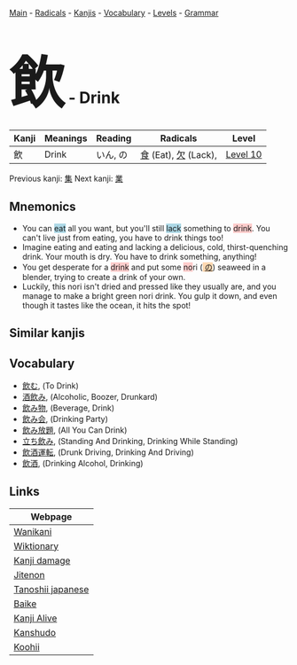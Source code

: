<style> bigfont {font-size: 100px}</style>
[Main](../index.md) -
[Radicals](../radicals.md) -
[Kanjis](../kanjis.md) -
[Vocabulary](../vocabulary.md) -
[Levels](../levels.md) -
[Grammar](../grammar.md)
# <bigfont> 飲</bigfont> - Drink 

| Kanji | Meanings | Reading | Radicals | Level |
| --- | --- | --- | --- | --- |
| 飲 | Drink | いん, の | [食](../radicals/食.md) (Eat), [欠](../radicals/欠.md) (Lack),  | [Level 10](../levels/wk_level10.md) |

Previous kanji: [集](集.md) Next kanji: [業](業.md) 

## Mnemonics
 * You can <span style="background-color:#ADD8E6"> eat</span> all you want, but you'll still <span style="background-color:#ADD8E6"> lack</span> something to <span style="background-color:#ffcccb"> drink</span>. You can't live just from eating, you have to drink things too!
* Imagine eating and eating and lacking a delicious, cold, thirst-quenching drink. Your mouth is dry. You have to drink something, anything!
* You get desperate for a <span style="background-color:#ffcccb"> drink</span> and put some <span style="background-color:#ffcccb"> no</span>ri (<span style="background-color:#fed8b1"> [の](https://jisho.org/search/の)</span>) seaweed in a blender, trying to create a drink of your own.
* Luckily, this nori isn't dried and pressed like they usually are, and you manage to make a bright green nori drink. You gulp it down, and even though it tastes like the ocean, it hits the spot!


## Similar kanjis
 


## Vocabulary
 * [飲む](../vocabulary/飲.md), (To Drink)
* [酒飲み](../vocabulary/飲.md), (Alcoholic, Boozer, Drunkard)
* [飲み物](../vocabulary/飲.md), (Beverage, Drink)
* [飲み会](../vocabulary/飲.md), (Drinking Party)
* [飲み放題](../vocabulary/飲.md), (All You Can Drink)
* [立ち飲み](../vocabulary/飲.md), (Standing And Drinking, Drinking While Standing)
* [飲酒運転](../vocabulary/飲.md), (Drunk Driving, Drinking And Driving)
* [飲酒](../vocabulary/飲.md), (Drinking Alcohol, Drinking)



## Links 

| Webpage |
| --- |
| [Wanikani          ](https://www.wanikani.com/kanji/飲) |
| [Wiktionary        ](https://en.wiktionary.org/wiki/飲) |
| [Kanji damage      ](http://www.kanjidamage.com/kanji/search?utf8=✓&q=飲) |
| [Jitenon           ](https://jitenon.com/kanji/飲) |
| [Tanoshii japanese ](https://www.tanoshiijapanese.com/dictionary/kanji.cfm?k=飲) |
| [Baike             ](https://baike.baidu.com/item/飲) |
| [Kanji Alive       ](https://app.kanjialive.com/飲) |
| [Kanshudo          ](https://www.kanshudo.com/searchmn?q=飲) |
| [Koohii            ](https://kanji.koohii.com/study/kanji/飲) |
